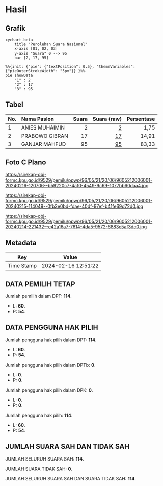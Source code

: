 # Hasil

## Grafik

```mermaid
xychart-beta
    title "Perolehan Suara Nasional"
    x-axis [01, 02, 03]
    y-axis "Suara" 0 --> 95
    bar [2, 17, 95]
```

```mermaid
%%{init: {"pie": {"textPosition": 0.5}, "themeVariables": {"pieOuterStrokeWidth": "5px"}} }%%
pie showData
    "1" : 2
    "2" : 17
    "3" : 95
```

## Tabel

| No. | Nama Paslon    | Suara | Suara (raw) | Persentase |
|:--- |:-------------- | -----:| -----------:| ----------:|
| 1   | ANIES MUHAIMIN | 2     | [2][p-1]    | 1,75       |
| 2   | PRABOWO GIBRAN | 17    | [17][p-2]   | 14,91      |
| 3   | GANJAR MAHFUD  | 95    | [95][p-3]   | 83,33      |


[p-1]: https://github.com/gigit-pemilu/pemilu-2024/blob/main/pilpres/hitung-suara/sub/96-papua-barat-daya/sub/05-maybrat/sub/21-ayamaru-barat/sub/2006-tbo/sub/001-tps/sub/paslon-1.txt
[p-2]: https://github.com/gigit-pemilu/pemilu-2024/blob/main/pilpres/hitung-suara/sub/96-papua-barat-daya/sub/05-maybrat/sub/21-ayamaru-barat/sub/2006-tbo/sub/001-tps/sub/paslon-2.txt
[p-3]: https://github.com/gigit-pemilu/pemilu-2024/blob/main/pilpres/hitung-suara/sub/96-papua-barat-daya/sub/05-maybrat/sub/21-ayamaru-barat/sub/2006-tbo/sub/001-tps/sub/paslon-3.txt

## Foto C Plano

https://sirekap-obj-formc.kpu.go.id/9529/pemilu/ppwp/96/05/21/20/06/9605212006001-20240216-120706--b59220c7-4af0-4549-9c69-1077bb60daa4.jpg

https://sirekap-obj-formc.kpu.go.id/9529/pemilu/ppwp/96/05/21/20/06/9605212006001-20240215-114049--0fb3e0bd-fdae-40df-97ef-b41fe69d72d0.jpg

https://sirekap-obj-formc.kpu.go.id/9529/pemilu/ppwp/96/05/21/20/06/9605212006001-20240214-221432--e42a16a7-7614-4da5-9572-6883c5af3dc0.jpg


## Metadata

| Key        | Value               |
| ---------- | ------------------- |
| Time Stamp | 2024-02-16 12:51:22 |


## DATA PEMILIH TETAP

Jumlah pemilih dalam DPT: **114**.
 * L: **60**.
 * P: **54**.

## DATA PENGGUNA HAK PILIH

Jumlah pengguna hak pilih dalam DPT: **114**.
 * L: **60**.
 * P: **54**.

Jumlah pengguna hak pilih dalam DPTb: **0**.
 * L: **0**.
 * P: **0**.

Jumlah pengguna hak pilih dalam DPK: **0**.
 * L: **0**.
 * P: **0**.

Jumlah pengguna hak pilih: **114**.
 * L: **60**.
 * P: **54**.

## JUMLAH SUARA SAH DAN TIDAK SAH

JUMLAH SELURUH SUARA SAH: **114**.

JUMLAH SUARA TIDAK SAH: **0**.

JUMLAH SELURUH SUARA SAH DAN SUARA TIDAK SAH: **114**.


